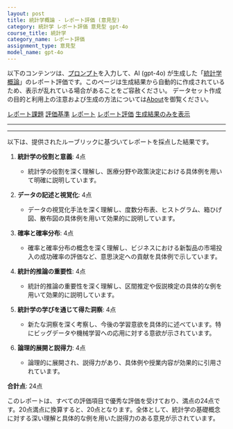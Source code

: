 ```yaml
---
layout: post
title: 統計学概論 - レポート評価 (意見型)
category: 統計学 レポート評価 意見型 gpt-4o
course_title: 統計学
category_name: レポート評価
assignment_type: 意見型
model_name: gpt-4o
---
```


以下のコンテンツは、[プロンプト](http://127.0.0.1:8000/generated/統計学/gpt-4o/prompt_レポート評価-意見型.md)を入力して、AI (gpt-4o) が生成した「[統計学概論](/contents/統計学/)」のレポート評価です。このページは生成結果から自動的に作成されているため、表示が乱れている場合があることをご容赦ください。
データセット作成の目的と利用上の注意および生成の方法については[About](/About)を御覧ください。

[レポート課題](../レポート課題-意見型)
[評価基準](../評価基準-意見型)
[レポート](../レポート-意見型)
[レポート評価](../レポート評価-意見型)
[生成結果のみを表示](http://127.0.0.1:8000/generated/統計学/gpt-4o/レポート評価-意見型.md)
  

***
***
  
以下は、提供されたルーブリックに基づいてレポートを採点した結果です。

1. **統計学の役割と意義**: 4点
   - 統計学の役割を深く理解し、医療分野や政策決定における具体例を用いて明確に説明しています。

2. **データの記述と視覚化**: 4点
   - データの視覚化手法を深く理解し、度数分布表、ヒストグラム、箱ひげ図、散布図の具体例を用いて効果的に説明しています。

3. **確率と確率分布**: 4点
   - 確率と確率分布の概念を深く理解し、ビジネスにおける新製品の市場投入の成功確率の評価など、意思決定への貢献を具体例で示しています。

4. **統計的推論の重要性**: 4点
   - 統計的推論の重要性を深く理解し、区間推定や仮説検定の具体的な例を用いて効果的に説明しています。

5. **統計学の学びを通じて得た洞察**: 4点
   - 新たな洞察を深く考察し、今後の学習意欲を具体的に述べています。特にビッグデータや機械学習への応用に対する意欲が示されています。

6. **論理的展開と説得力**: 4点
   - 論理的に展開され、説得力があり、具体例や授業内容が効果的に引用されています。

**合計点**: 24点

このレポートは、すべての評価項目で優秀な評価を受けており、満点の24点です。20点満点に換算すると、20点となります。全体として、統計学の基礎概念に対する深い理解と具体的な例を用いた説得力のある意見が示されています。
